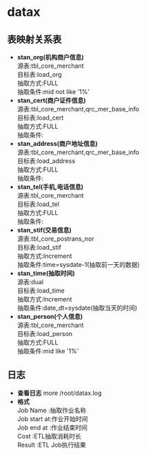 # datax
## 表映射关系表
- **stan_org(机构商户信息)**
</br>源表:tbl_core_merchant
</br>目标表:load_org
</br>抽取方式:FULL
</br>抽取条件:mid not like '1%'
- **stan_cert(商户证件信息)**
</br>源表:tbl_core_merchant,qrc_mer_base_info
</br>目标表:load_cert
</br>抽取方式:FULL
</br>抽取条件:
- **stan_address(商户地址信息)**
</br>源表:tbl_core_merchant,qrc_mer_base_info
</br>目标表:load_address
</br>抽取方式:FULL
</br>抽取条件:
- **stan_tel(手机,电话信息)**
</br>源表:tbl_core_merchant
</br>目标表:load_tel
</br>抽取方式:FULL
</br>抽取条件:
- **stan_stif(交易信息)**
</br>源表:tbl_core_postrans_nor
</br>目标表:load_stif
</br>抽取方式:Increment
</br>抽取条件:time=sysdate-1(抽取前一天的数据)
- **stan_time(抽取时间)**
</br>源表:dual
</br>目标表:load_time
</br>抽取方式:Increment
</br>抽取条件:date_dt=sysdate(抽取当天的时间)
- **stan_person(个人信息)**
</br>源表:tbl_core_merchant
</br>目标表:load_person
</br>抽取方式:FULL
</br>抽取条件:mid like '1%'

## 日志
- **查看日志**
more /root/datax.log
- **格式**
</br>Job Name    :抽取作业名称
</br>Job start at:作业开始时间
</br>Job end at  :作业结束时间
</br>Cost        :ETL抽取消耗时长
</br>Result      :ETL Job执行结果


